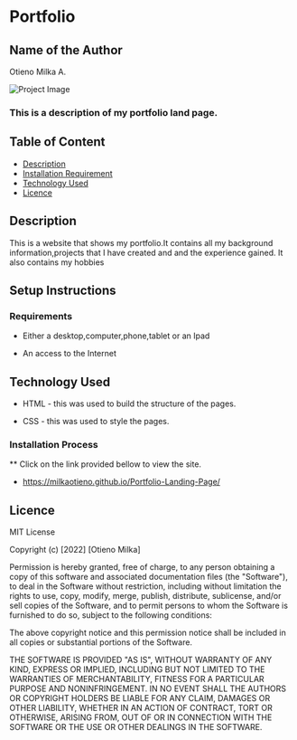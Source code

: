 # Portfolio

## Name of the Author 
Otieno Milka A. 

![Project Image](/images/project.png)
### This is a description of my portfolio land page.

## Table of Content

+ [Description](#project_description)
+ [Installation Requirement](#Project_setup_Instructions)
+ [Technology Used](#technology-used)
+ [Licence](#licence)


## Description
<p>This is  a website that shows my portfolio.It contains all my background information,projects that I have created and and the experience gained.
It also contains my hobbies</p>

## Setup Instructions

### Requirements

* Either a desktop,computer,phone,tablet or an Ipad

* An access to the Internet

## Technology Used
* HTML - this was used to build the structure of the pages.

* CSS - this was used to style the pages.



### Installation Process
**
Click on the link provided bellow to view the site.
* https://milkaotieno.github.io/Portfolio-Landing-Page/




## Licence

MIT License

Copyright (c) [2022] [Otieno Milka]

Permission is hereby granted, free of charge, to any person obtaining a copy
of this software and associated documentation files (the "Software"), to deal
in the Software without restriction, including without limitation the rights
to use, copy, modify, merge, publish, distribute, sublicense, and/or sell
copies of the Software, and to permit persons to whom the Software is
furnished to do so, subject to the following conditions:

The above copyright notice and this permission notice shall be included in all
copies or substantial portions of the Software.

THE SOFTWARE IS PROVIDED "AS IS", WITHOUT WARRANTY OF ANY KIND, EXPRESS OR
IMPLIED, INCLUDING BUT NOT LIMITED TO THE WARRANTIES OF MERCHANTABILITY,
FITNESS FOR A PARTICULAR PURPOSE AND NONINFRINGEMENT. IN NO EVENT SHALL THE
AUTHORS OR COPYRIGHT HOLDERS BE LIABLE FOR ANY CLAIM, DAMAGES OR OTHER
LIABILITY, WHETHER IN AN ACTION OF CONTRACT, TORT OR OTHERWISE, ARISING FROM,
OUT OF OR IN CONNECTION WITH THE SOFTWARE OR THE USE OR OTHER DEALINGS IN THE
SOFTWARE.
